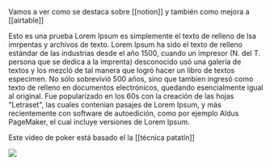 Vamos a ver como se destaca sobre [[notion]] y también como mejora a [[airtable]]

Esto es una prueba Lorem Ipsum es simplemente el texto de relleno de lsa imrpentas y archivos de texto. Lorem Ipsum ha sido el texto de relleno estándar de las industrias desde el año 1500, cuando un impresor (N. del T. persona que se dedica a la imprenta) desconocido usó una galería de textos y los mezcló de tal manera que logró hacer un libro de textos especimen. No sólo sobrevivió 500 años, sino que tambien ingresó como texto de relleno en documentos electrónicos, quedando esencialmente igual al original. Fue popularizado en los 60s con la creación de las hojas "Letraset", las cuales contenian pasajes de Lorem Ipsum, y más recientemente con software de autoedición, como por ejemplo Aldus PageMaker, el cual incluye versiones de Lorem Ipsum.

Este  video de poker está basado el la [[técnica patatín]]


![](https://www.youtube.com/watch?v=83gxujNpUzc)
